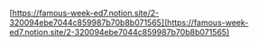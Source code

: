 [https://famous-week-ed7.notion.site/2-320094ebe7044c859987b70b8b071565](https://famous-week-ed7.notion.site/2-320094ebe7044c859987b70b8b071565)
